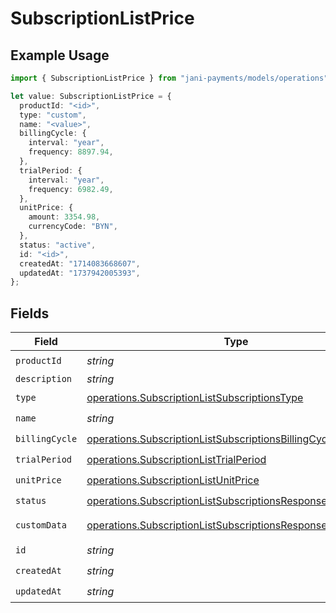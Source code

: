 # SubscriptionListPrice

## Example Usage

```typescript
import { SubscriptionListPrice } from "jani-payments/models/operations";

let value: SubscriptionListPrice = {
  productId: "<id>",
  type: "custom",
  name: "<value>",
  billingCycle: {
    interval: "year",
    frequency: 8897.94,
  },
  trialPeriod: {
    interval: "year",
    frequency: 6982.49,
  },
  unitPrice: {
    amount: 3354.98,
    currencyCode: "BYN",
  },
  status: "active",
  id: "<id>",
  createdAt: "1714083668607",
  updatedAt: "1737942005393",
};
```

## Fields

| Field                                                                                                                                    | Type                                                                                                                                     | Required                                                                                                                                 | Description                                                                                                                              |
| ---------------------------------------------------------------------------------------------------------------------------------------- | ---------------------------------------------------------------------------------------------------------------------------------------- | ---------------------------------------------------------------------------------------------------------------------------------------- | ---------------------------------------------------------------------------------------------------------------------------------------- |
| `productId`                                                                                                                              | *string*                                                                                                                                 | :heavy_check_mark:                                                                                                                       | N/A                                                                                                                                      |
| `description`                                                                                                                            | *string*                                                                                                                                 | :heavy_minus_sign:                                                                                                                       | N/A                                                                                                                                      |
| `type`                                                                                                                                   | [operations.SubscriptionListSubscriptionsType](../../models/operations/subscriptionlistsubscriptionstype.md)                             | :heavy_check_mark:                                                                                                                       | N/A                                                                                                                                      |
| `name`                                                                                                                                   | *string*                                                                                                                                 | :heavy_check_mark:                                                                                                                       | N/A                                                                                                                                      |
| `billingCycle`                                                                                                                           | [operations.SubscriptionListSubscriptionsBillingCycle](../../models/operations/subscriptionlistsubscriptionsbillingcycle.md)             | :heavy_check_mark:                                                                                                                       | N/A                                                                                                                                      |
| `trialPeriod`                                                                                                                            | [operations.SubscriptionListTrialPeriod](../../models/operations/subscriptionlisttrialperiod.md)                                         | :heavy_check_mark:                                                                                                                       | N/A                                                                                                                                      |
| `unitPrice`                                                                                                                              | [operations.SubscriptionListUnitPrice](../../models/operations/subscriptionlistunitprice.md)                                             | :heavy_check_mark:                                                                                                                       | N/A                                                                                                                                      |
| `status`                                                                                                                                 | [operations.SubscriptionListSubscriptionsResponse200Status](../../models/operations/subscriptionlistsubscriptionsresponse200status.md)   | :heavy_check_mark:                                                                                                                       | N/A                                                                                                                                      |
| `customData`                                                                                                                             | [operations.SubscriptionListSubscriptionsResponseCustomData](../../models/operations/subscriptionlistsubscriptionsresponsecustomdata.md) | :heavy_minus_sign:                                                                                                                       | Any valid JSON value                                                                                                                     |
| `id`                                                                                                                                     | *string*                                                                                                                                 | :heavy_check_mark:                                                                                                                       | N/A                                                                                                                                      |
| `createdAt`                                                                                                                              | *string*                                                                                                                                 | :heavy_check_mark:                                                                                                                       | N/A                                                                                                                                      |
| `updatedAt`                                                                                                                              | *string*                                                                                                                                 | :heavy_check_mark:                                                                                                                       | N/A                                                                                                                                      |